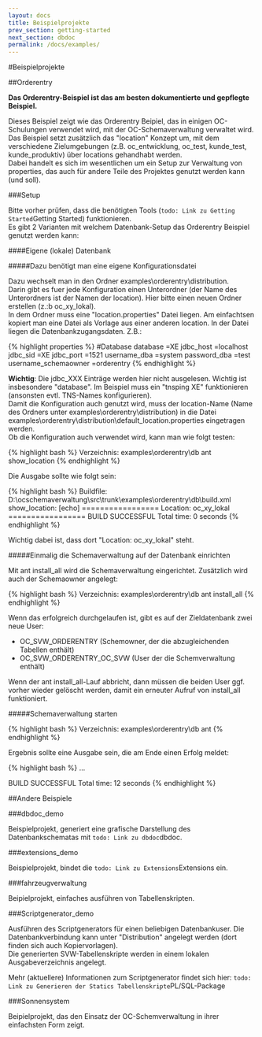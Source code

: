 ```yaml
---
layout: docs
title: Beispielprojekte
prev_section: getting-started
next_section: dbdoc
permalink: /docs/examples/
---
```


#Beispielprojekte

##Orderentry

**Das Orderentry-Beispiel ist das am besten dokumentierte und gepflegte Beispiel.**

Dieses Beispiel zeigt wie das Orderentry Beipiel, das in einigen OC-Schulungen verwendet wird, mit der OC-Schemaverwaltung verwaltet wird.
<br/>Das Beispiel setzt zusätzlich das "location" Konzept um, mit dem verschiedene Zielumgebungen (z.B. oc_entwicklung, oc_test, kunde_test, kunde_produktiv) über locations gehandhabt werden.
<br/>Dabei handelt es sich im wesentlichen um ein Setup zur Verwaltung von properties, das auch für andere Teile des Projektes genutzt werden kann (und soll).

###Setup

Bitte vorher prüfen, dass die benötigten Tools (`todo: Link zu Getting Started`Getting Started) funktionieren.
<br/>Es gibt 2 Varianten mit welchem Datenbank-Setup das Orderentry Beispiel genutzt werden kann:

####Eigene (lokale) Datenbank

#####Dazu benötigt man eine eigene Konfigurationsdatei

Dazu wechselt man in den Ordner examples\orderentry\distribution.
<br/>Darin gibt es fuer jede Konfiguration einen Unterordner (der Name des Unterordners ist der Namen der location). Hier bitte einen neuen Ordner erstellen (z.:b oc_xy_lokal).
<br/>In dem Ordner muss eine "location.properties" Datei liegen. Am einfachtsen kopiert man eine Datei als Vorlage aus einer anderen location. In der Datei liegen die Datenbankzugangsdaten. Z.B.:

{% highlight properties %}
#Database
database              =XE
jdbc_host             =localhost
jdbc_sid              =XE
jdbc_port             =1521
username_dba          =system
password_dba          =test
username_schemaowner  =orderentry
{% endhighlight %}

**Wichtig**: Die jdbc_XXX Einträge werden hier nicht ausgelesen. Wichtig ist insbesondere "database". Im Beispiel muss ein "tnsping XE" funktionieren (ansonsten evtl. TNS-Names konfigurieren).
<br/>Damit die Konfiguration auch genutzt wird, muss der location-Name (Name des Ordners unter examples\orderentry\distribution) in die Datei examples\orderentry\distribution\default_location.properties eingetragen werden.
<br/>Ob die Konfiguration auch verwendet wird, kann man wie folgt testen:

{% highlight bash %}
Verzeichnis: examples\orderentry\db
ant show_location
{% endhighlight %}

Die Ausgabe sollte wie folgt sein:

{% highlight bash %}
Buildfile: D:\ocschemaverwaltung\src\trunk\examples\orderentry\db\build.xml
show_location:
[echo] ================= Location: oc_xy_lokal =================
BUILD SUCCESSFUL
Total time: 0 seconds
{% endhighlight %}

Wichtig dabei ist, dass dort "Location: oc_xy_lokal" steht.

#####Einmalig die Schemaverwaltung auf der Datenbank einrichten

Mit ant install_all wird die Schemaverwaltung eingerichtet. Zusätzlich wird auch der Schemaowner angelegt:

{% highlight bash %}
Verzeichnis: examples\orderentry\db
ant install_all
{% endhighlight %}

Wenn das erfolgreich durchgelaufen ist, gibt es auf der Zieldatenbank zwei neue User:
- OC_SVW_ORDERENTRY (Schemowner, der die abzugleichenden Tabellen enthält)
- OC_SVW_ORDERENTRY_OC_SVW (User der die Schemverwaltung enthält)

Wenn der ant install_all-Lauf abbricht, dann müssen die beiden User ggf. vorher wieder gelöscht werden, damit ein erneuter Aufruf von install_all funktioniert.

#####Schemaverwaltung starten

{% highlight bash %}
Verzeichnis: examples\orderentry\db
ant
{% endhighlight %}

Ergebnis sollte eine Ausgabe sein, die am Ende einen Erfolg meldet:

{% highlight bash %}
...

BUILD SUCCESSFUL
Total time: 12 seconds
{% endhighlight %}

##Andere Beispiele

###dbdoc_demo

Beispielprojekt, generiert eine grafische Darstellung des Datenbankschematas mit `todo: Link zu dbdoc`dbdoc.

###extensions_demo

Beispielprojekt, bindet die `todo: Link zu Extensions`Extensions ein.

###fahrzeugverwaltung

Beipielprojekt, einfaches ausführen von Tabellenskripten.

###Scriptgenerator_demo

Ausführen des Scriptgenerators für einen beliebigen Datenbankuser. Die Datenbankverbindung kann unter "Distribution" angelegt werden (dort finden sich auch Kopiervorlagen).
<br/>Die generierten SVW-Tabellenskripte werden in einem lokalen Ausgabeverzeichnis angelegt.

Mehr (aktuellere) Informationen zum Scriptgenerator findet sich hier: `todo: Link zu Generieren der Statics Tabellenskripte`PL/SQL-Package

###Sonnensystem

Beipielprojekt, das den Einsatz der OC-Schemverwaltung in ihrer einfachsten Form zeigt.

